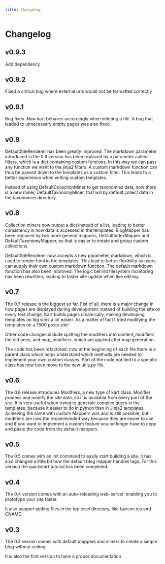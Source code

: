 ```yaml
---
title: Changelog
---
```


# Changelog

## v0.9.3
Add dependency

## v0.9.2
Fixed a critical bug where external urls would not be formatted correctly

## v0.9.1
Bug fixes. Now kart behaves accordingly when deleting a file. A bug that leaded to unnecessary empty pages was also fixed.


## v0.9
DefaultSiteRenderer has been greatly improved. The markdown parameter introduced in the 0.8 version has been replaced by a parameter called filters, which is a dict containing custom funcions. In this way we can pass any function we want to the jinja2 filters. A custom markdown function can thus be passed down to the templates as a custom filter. This leads to a better experience when writing custom templates.

Instead of using DefaultCollectionMiner to get taxonomies data, now there is a new miner, DefaultTaxonomyMiner, that will by default collect data in the taxonomies directory.  


## v0.8
Collection miners now output a dict instead of a list, leading to better consistency in how data is accessed in the templates. BlogMapper has been replaced by two more general mappers, DefaultIndexMapper and DefaultTaxonomyMapper, so that is easier to create and group custom collections.

DefaultSiteRenderer now accepts a new parameter, markdown, which is used to render html in the templates. This lead to better flexibility as users can supply their own custom markdown function. The default markdown function has also been improved. The logic behind filesystem monitoring has been rewritten, leading to faster site update when live editing.


## v0.7
The 0.7 release is the biggest so far. Fist of all, there is a major change in how pages are displayed during development: instead of building the site on every text change, Kart builds pages dinamically, making developing templates on big sites a lot easier. As a matter of fact I tried modifying the templates on a 7500 posts site!

Other code changes include splitting the modifiers into content_modifiers, the old ones, and map_modifiers, which are applied after map generation.

The code has been refactored: now at the beginning of each file there is a parent class which helps understand which methods are needed to implement your own custom classes. Part of the code not tied to a specific class has now been move to the new utils.py file.


## v0.6
The 0.6 release introduces Modifiers, a new type of kart class. Modifier process and modify the site data, so it is available from every part of the site. It is very useful when trying to generate complex query in the templates, because it easier to do in python than in Jinja2 templates. Achieving the same with custom Mappers was and is still possible, but modifiers are now the recommended way because they are easier to use and if you want to implement a custom feature you no longer have to copy and paste the code from the default mappers.


## v0.5
The 0.5 comes with an init command to easily start building a site. It has also changed a little bit how the default blog mapper handles tags. For this version the quickstart tutorial has been completed.


## v0.4
The 0.4 version comes with an auto-reloading web-server, enabling you to prototype your site faster.

It also support adding files in the top level directory, like favicon.ico and CNAME.


## v0.3
The 0.3 version comes with default mappers and miners to create a simple blog without coding

It is also the first version to have a proper documentation
